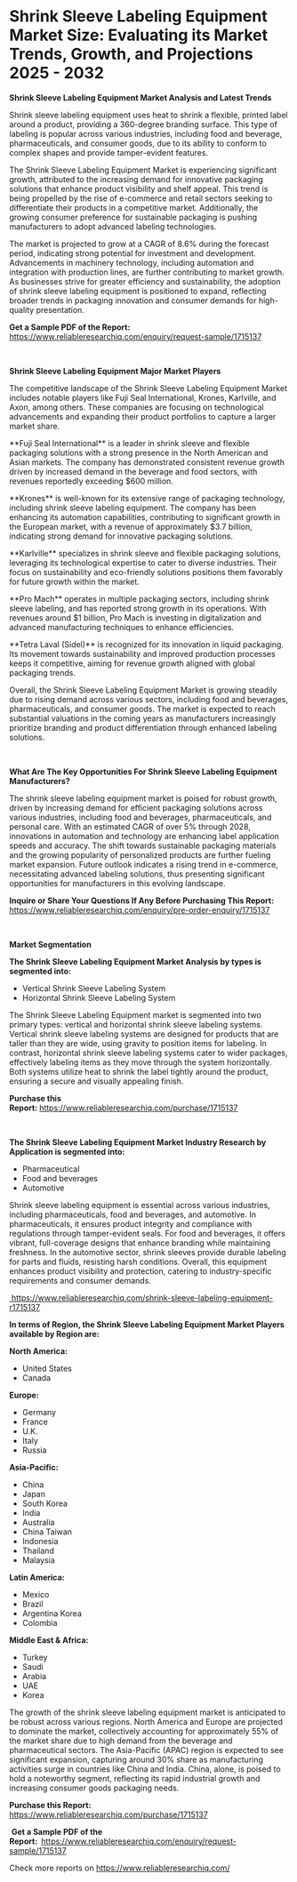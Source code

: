 <p><h1>Shrink Sleeve Labeling Equipment Market Size: Evaluating its Market Trends, Growth, and Projections 2025 - 2032</h1></p><p><strong>Shrink Sleeve Labeling Equipment Market Analysis and Latest Trends</strong></p>
<p><p>Shrink sleeve labeling equipment uses heat to shrink a flexible, printed label around a product, providing a 360-degree branding surface. This type of labeling is popular across various industries, including food and beverage, pharmaceuticals, and consumer goods, due to its ability to conform to complex shapes and provide tamper-evident features.</p><p>The Shrink Sleeve Labeling Equipment Market is experiencing significant growth, attributed to the increasing demand for innovative packaging solutions that enhance product visibility and shelf appeal. This trend is being propelled by the rise of e-commerce and retail sectors seeking to differentiate their products in a competitive market. Additionally, the growing consumer preference for sustainable packaging is pushing manufacturers to adopt advanced labeling technologies.</p><p>The market is projected to grow at a CAGR of 8.6% during the forecast period, indicating strong potential for investment and development. Advancements in machinery technology, including automation and integration with production lines, are further contributing to market growth. As businesses strive for greater efficiency and sustainability, the adoption of shrink sleeve labeling equipment is positioned to expand, reflecting broader trends in packaging innovation and consumer demands for high-quality presentation.</p></p>
<p><strong>Get a Sample PDF of the Report:&nbsp;</strong> <a href="https://www.reliableresearchiq.com/enquiry/request-sample/1715137?utm_campaign=3202&utm_medium=2&utm_source=Github&utm_content=ia&utm_term=28032025&utm_id=shrink-sleeve-labeling-equipment">https://www.reliableresearchiq.com/enquiry/request-sample/1715137</a></p>
<p>&nbsp;</p>
<p><strong>Shrink Sleeve Labeling Equipment Major Market Players</strong></p>
<p><p>The competitive landscape of the Shrink Sleeve Labeling Equipment Market includes notable players like Fuji Seal International, Krones, Karlville, and Axon, among others. These companies are focusing on technological advancements and expanding their product portfolios to capture a larger market share.</p><p>**Fuji Seal International** is a leader in shrink sleeve and flexible packaging solutions with a strong presence in the North American and Asian markets. The company has demonstrated consistent revenue growth driven by increased demand in the beverage and food sectors, with revenues reportedly exceeding $600 million.</p><p>**Krones** is well-known for its extensive range of packaging technology, including shrink sleeve labeling equipment. The company has been enhancing its automation capabilities, contributing to significant growth in the European market, with a revenue of approximately $3.7 billion, indicating strong demand for innovative packaging solutions.</p><p>**Karlville** specializes in shrink sleeve and flexible packaging solutions, leveraging its technological expertise to cater to diverse industries. Their focus on sustainability and eco-friendly solutions positions them favorably for future growth within the market.</p><p>**Pro Mach** operates in multiple packaging sectors, including shrink sleeve labeling, and has reported strong growth in its operations. With revenues around $1 billion, Pro Mach is investing in digitalization and advanced manufacturing techniques to enhance efficiencies.</p><p>**Tetra Laval (Sidel)** is recognized for its innovation in liquid packaging. Its movement towards sustainability and improved production processes keeps it competitive, aiming for revenue growth aligned with global packaging trends.</p><p>Overall, the Shrink Sleeve Labeling Equipment Market is growing steadily due to rising demand across various sectors, including food and beverages, pharmaceuticals, and consumer goods. The market is expected to reach substantial valuations in the coming years as manufacturers increasingly prioritize branding and product differentiation through enhanced labeling solutions.</p></p>
<p>&nbsp;</p>
<p><strong>What Are The Key Opportunities For Shrink Sleeve Labeling Equipment Manufacturers?</strong></p>
<p><p>The shrink sleeve labeling equipment market is poised for robust growth, driven by increasing demand for efficient packaging solutions across various industries, including food and beverages, pharmaceuticals, and personal care. With an estimated CAGR of over 5% through 2028, innovations in automation and technology are enhancing label application speeds and accuracy. The shift towards sustainable packaging materials and the growing popularity of personalized products are further fueling market expansion. Future outlook indicates a rising trend in e-commerce, necessitating advanced labeling solutions, thus presenting significant opportunities for manufacturers in this evolving landscape.</p></p>
<p><strong>Inquire or Share Your Questions If Any Before Purchasing This Report:</strong> <a href="https://www.reliableresearchiq.com/enquiry/pre-order-enquiry/1715137?utm_campaign=3202&utm_medium=2&utm_source=Github&utm_content=ia&utm_term=28032025&utm_id=shrink-sleeve-labeling-equipment">https://www.reliableresearchiq.com/enquiry/pre-order-enquiry/1715137</a></p>
<p>&nbsp;</p>
<p><strong>Market Segmentation</strong></p>
<p><strong>The Shrink Sleeve Labeling Equipment Market Analysis by types is segmented into:</strong></p>
<p><ul><li>Vertical Shrink Sleeve Labeling System</li><li>Horizontal Shrink Sleeve Labeling System</li></ul></p>
<p><p>The Shrink Sleeve Labeling Equipment market is segmented into two primary types: vertical and horizontal shrink sleeve labeling systems. Vertical shrink sleeve labeling systems are designed for products that are taller than they are wide, using gravity to position items for labeling. In contrast, horizontal shrink sleeve labeling systems cater to wider packages, effectively labeling items as they move through the system horizontally. Both systems utilize heat to shrink the label tightly around the product, ensuring a secure and visually appealing finish.</p></p>
<p><strong>Purchase this Report:&nbsp;</strong><a href="https://www.reliableresearchiq.com/purchase/1715137?utm_campaign=3202&utm_medium=2&utm_source=Github&utm_content=ia&utm_term=28032025&utm_id=shrink-sleeve-labeling-equipment">https://www.reliableresearchiq.com/purchase/1715137</a></p>
<p>&nbsp;</p>
<p><strong>The Shrink Sleeve Labeling Equipment Market Industry Research by Application is segmented into:</strong></p>
<p><ul><li>Pharmaceutical</li><li>Food and beverages</li><li>Automotive</li></ul></p>
<p><p>Shrink sleeve labeling equipment is essential across various industries, including pharmaceuticals, food and beverages, and automotive. In pharmaceuticals, it ensures product integrity and compliance with regulations through tamper-evident seals. For food and beverages, it offers vibrant, full-coverage designs that enhance branding while maintaining freshness. In the automotive sector, shrink sleeves provide durable labeling for parts and fluids, resisting harsh conditions. Overall, this equipment enhances product visibility and protection, catering to industry-specific requirements and consumer demands.</p></p>
<p><a href="https://www.reliableresearchiq.com/shrink-sleeve-labeling-equipment-r1715137?utm_campaign=3202&utm_medium=2&utm_source=Github&utm_content=ia&utm_term=28032025&utm_id=shrink-sleeve-labeling-equipment">&nbsp;https://www.reliableresearchiq.com/shrink-sleeve-labeling-equipment-r1715137</a></p>
<p><strong>In terms of Region, the Shrink Sleeve Labeling Equipment Market Players available by Region are:</strong></p>
<p>
    <p> <strong> North America: </strong>
        <ul>
            <li>United States</li>
            <li>Canada</li>
        </ul>
        </p> 
    <p> <strong> Europe: </strong>
        <ul>
            <li>Germany</li>
            <li>France</li>
            <li>U.K.</li>
            <li>Italy</li>
            <li>Russia</li>
        </ul>
        </p> 
    <p> <strong> Asia-Pacific: </strong>
        <ul>
            <li>China</li>
            <li>Japan</li>
            <li>South Korea</li>
            <li>India</li>
            <li>Australia</li>
            <li>China Taiwan</li>
            <li>Indonesia</li>
            <li>Thailand</li>
            <li>Malaysia</li>
        </ul>
        </p> 
    <p> <strong> Latin America: </strong>
        <ul>
            <li>Mexico</li>
            <li>Brazil</li>
            <li>Argentina Korea</li>
            <li>Colombia</li>
        </ul>
        </p> 
    <p> <strong> Middle East & Africa: </strong>
        <ul>
            <li>Turkey</li>
            <li>Saudi</li>
            <li>Arabia</li>
            <li>UAE</li>
            <li>Korea</li>
        </ul>
    </p>
    </p>
<p><p>The growth of the shrink sleeve labeling equipment market is anticipated to be robust across various regions. North America and Europe are projected to dominate the market, collectively accounting for approximately 55% of the market share due to high demand from the beverage and pharmaceutical sectors. The Asia-Pacific (APAC) region is expected to see significant expansion, capturing around 30% share as manufacturing activities surge in countries like China and India. China, alone, is poised to hold a noteworthy segment, reflecting its rapid industrial growth and increasing consumer goods packaging needs.</p></p>
<p><strong>Purchase this Report: </strong><a href="https://www.reliableresearchiq.com/purchase/1715137?utm_campaign=3202&utm_medium=2&utm_source=Github&utm_content=ia&utm_term=28032025&utm_id=shrink-sleeve-labeling-equipment">https://www.reliableresearchiq.com/purchase/1715137</a></p>
<p>&nbsp;<strong>Get a Sample PDF of the Report:&nbsp;&nbsp;</strong><a href="https://www.reliableresearchiq.com/enquiry/request-sample/1715137?utm_campaign=3202&utm_medium=2&utm_source=Github&utm_content=ia&utm_term=28032025&utm_id=shrink-sleeve-labeling-equipment">https://www.reliableresearchiq.com/enquiry/request-sample/1715137</a></p>
<p><strong></strong></p>
<p>Check more reports on <a href="https://www.reliableresearchiq.com/?utm_campaign=3202&utm_medium=2&utm_source=Github&utm_content=ia&utm_term=28032025&utm_id=shrink-sleeve-labeling-equipment">https://www.reliableresearchiq.com/</a></p>